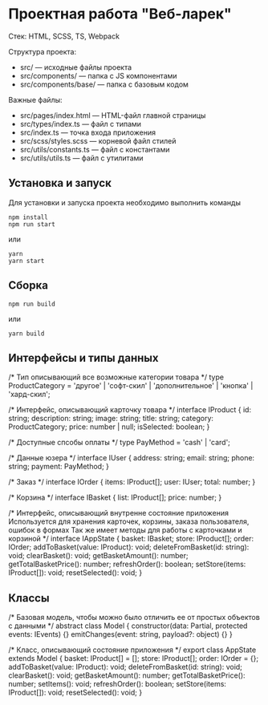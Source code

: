 # Проектная работа "Веб-ларек"

Стек: HTML, SCSS, TS, Webpack

Структура проекта:
- src/ — исходные файлы проекта
- src/components/ — папка с JS компонентами
- src/components/base/ — папка с базовым кодом

Важные файлы:
- src/pages/index.html — HTML-файл главной страницы
- src/types/index.ts — файл с типами
- src/index.ts — точка входа приложения
- src/scss/styles.scss — корневой файл стилей
- src/utils/constants.ts — файл с константами
- src/utils/utils.ts — файл с утилитами

## Установка и запуск
Для установки и запуска проекта необходимо выполнить команды

```
npm install
npm run start
```

или

```
yarn
yarn start
```
## Сборка

```
npm run build
```

или

```
yarn build
```

## Интерфейсы и типы данных

/* Тип описывающий все возможные категории товара */
type ProductCategory = 'другое' | 'софт-скил' | 'дополнительное' | 'кнопка' | 'хард-скил';
    
/* Интерфейс, описывающий карточку товара */
interface IProduct {
  id: string;
  description: string;
  image: string;
  title: string;
  category: ProductCategory;
  price: number | null;
  isSelected: boolean;
}

/* Доступные спсобы оплаты */
type PayMethod = 'cash' | 'card';

/* Данные юзера */
interface IUser {
    address: string;
	email: string;
	phone: string;
    payment: PayMethod;
}

/* Заказ */
interface IOrder {
    items: IProduct[];
	user: IUser;
    total: number;
}

/* Корзина */
interface IBasket {
    list: IProduct[];
    price: number;
}

/*
    Интерфейс, описывающий внутренне состояние приложения
    Используется для хранения карточек, корзины, заказа пользователя, ошибок
    в формах
    Так же имеет методы для работы с карточками и корзиной
*/
interface IAppState {
  basket: IBasket;
  store: IProduct[];
  order: IOrder;
  addToBasket(value: IProduct): void;
  deleteFromBasket(id: string): void;
  clearBasket(): void;
  getBasketAmount(): number;
  getTotalBasketPrice(): number;
  refreshOrder(): boolean;
  setStore(items: IProduct[]): void;
  resetSelected(): void;
}

## Классы

/* Базовая модель, чтобы можно было отличить ее от простых объектов с данными */
abstract class Model<T> {
  constructor(data: Partial<T>, protected events: IEvents) {}
  emitChanges(event: string, payload?: object) {}
}

/* Класс, описывающий состояние приложения */
export class AppState extends Model<IAppState> {
  basket: IProduct[] = [];
  store: IProduct[];
  order: IOrder = {};
  addToBasket(value: IProduct): void;
  deleteFromBasket(id: string): void;
  clearBasket(): void;
  getBasketAmount(): number;
  getTotalBasketPrice(): number;
  setItems(): void;
  refreshOrder(): boolean;
  setStore(items: IProduct[]): void;
  resetSelected(): void;
}